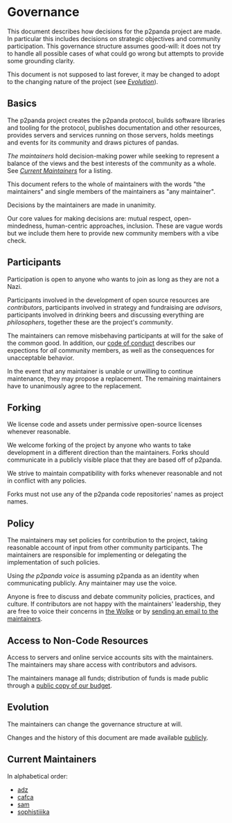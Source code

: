 # Governance

This document describes how decisions for the p2panda project are made. In particular this includes decisions on strategic objectives and community participation. This governance structure assumes good-will: it does not try to handle all possible cases of what could go wrong but attempts to provide some grounding clarity.

This document is not supposed to last forever, it may be changed to adopt to the changing nature of the project (see  [_Evolution_](#Evolution)).

## Basics

The p2panda project creates the p2panda protocol, builds software libraries and tooling for the protocol, publishes documentation and other resources, provides servers and services running on those servers, holds meetings and events for its community and draws pictures of pandas.

_The maintainers_ hold decision-making power while seeking to represent a balance of the views and the best interests of the community as a whole. See [_Current Maintainers_](#Current-Maintainers) for a listing.

This document refers to the whole of maintainers with the words "the maintainers" and single members of the maintainers as "any maintainer".

Decisions by the maintainers are made in unanimity.

Our core values for making decisions are: mutual respect, open-mindedness, human-centric approaches, inclusion. These are vague words but we include them here to provide new community members with a vibe check.

## Participants

Participation is open to anyone who wants to join as long as they are not a Nazi.

Participants involved in the development of open source resources are _contributors_, participants involved in strategy and fundraising are _advisors_, participants involved in drinking beers and discussing everything are _philosophers_, together these are the project's _community_.

The maintainers can remove misbehaving participants at will for the sake of the common good. In addition, our [code of conduct][1] describes our expections for _all_ community members, as well as the consequences for unacceptable behavior.

In the event that any maintainer is unable or unwilling to continue maintenance, they may propose a replacement. The remaining maintainers have to unanimously agree to the replacement.

## Forking

We license code and assets under permissive open-source licenses whenever reasonable.

We welcome forking of the project by anyone who wants to take development in a different direction than the maintainers. Forks should communicate in a publicly visible place that they are based off of p2panda. 

We strive to maintain compatibility with forks whenever reasonable and not in conflict with any policies.

Forks must not use any of the p2panda code repositories' names as project names.

## Policy

The maintainers may set policies for contribution to the project, taking reasonable account of input from other community participants. The maintainers are responsible for implementing or delegating the implementation of such policies.

Using _the p2panda voice_ is assuming p2panda as an identity when communicating publicly. Any maintainer may use the voice.

Anyone is free to discuss and debate community policies, practices, and culture. If contributors are not happy with the maintainers' leadership, they are free to voice their concerns in [the Wolke][2] or by [sending an email to the maintainers][3].

## Access to Non-Code Resources

Access to servers and online service accounts sits with the maintainers. The maintainers may share access with contributors and advisors.

The maintainers manage all funds; distribution of funds is made public through a [public copy of our budget][4].

## Evolution

The maintainers can change the governance structure at will.

Changes and the history of this document are made available [publicly][5].

## Current Maintainers

In alphabetical order:

- [adz](mailto:x34@adz.garden)
- [cafca](mailto:p2panda@vincentahrend.com)
- [sam](mailto:contact@samandreae.com)
- [sophistiiika](mailto:sophie.kuna@mailbox.org)

[1]: https://github.com/p2panda/handbook/blob/main/CODE_OF_CONDUCT.md
[2]: https://wald.liebechaos.org/channel/p2panda
[3]: mailto:contributors@p2panda.org
[4]: #
[5]: https://github.com/p2panda/handbook/blob/main/GOVERNANCE.md
